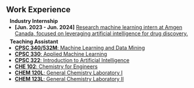 <h2 id="experience" style="margin: 2px 0px 10px;">Work Experience</h2>


<h4 style="margin:0 10px 0;">Industry Internship</h4>

<ul style="margin:0 0 5px;">
  <li><strong>[Jun. 2023 - Jun. 2024]</strong> <a href="https://www.amgen.ca/"><autocolor>Research machine learning intern at Amgen Canada, focused on leveraging artificial intelligence for drug discovery.</autocolor></a></li>
</ul>

<h4 style="margin:0 10px 0;">Teaching Assistant</h4>

<ul style="margin:0 0 20px;">
  <li><a href="https://www.cs.ubc.ca/~schmidtm/Courses/340-F22/"><autocolor><strong>CPSC 340/532M</strong>: Machine Learning and Data Mining</autocolor></a></li>
  <li><a href="https://github.com/UBC-CS/cpsc330-2023s"><autocolor><strong>CPSC 330</strong>: Applied Machine Learning</autocolor></a></li>
  <li><a href="https://github.com/kvarada/CPSC-322_students"><autocolor><strong>CPSC 322</strong>: Introduction to Artificial Intelligence</autocolor></a></li>
  <li><a href="https://ucalendar.uwaterloo.ca/2122/COURSE/course-CHE.html"><autocolor><strong>CHE 102</strong>: Chemistry for Engineers</autocolor></a></li>
  <li><a href="https://uwaterloo.ca/chemistry/undergraduate-studies/course/chem-120l"><autocolor><strong>CHEM 120L</strong>: General Chemistry Laboratory I</autocolor></a></li>
  <li><a href="https://uwaterloo.ca/chemistry/undergraduate-studies/course/chem-123l"><autocolor><strong>CHEM 123L</strong>: General Chemistry Laboratory II</autocolor></a></li>
</ul>
